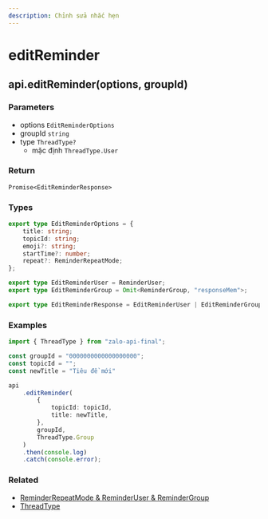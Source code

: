 ```yaml
---
description: Chỉnh sửa nhắc hẹn
---
```


# editReminder

## api.editReminder(options, groupId)

### Parameters

* options `EditReminderOptions`
* groupId `string`
* type `ThreadType?`
  * mặc định `ThreadType.User`

### Return

`Promise<EditReminderResponse>`

### Types

```typescript
export type EditReminderOptions = {
    title: string;
    topicId: string;
    emoji?: string;
    startTime?: number;
    repeat?: ReminderRepeatMode;
};

export type EditReminderUser = ReminderUser;
export type EditReminderGroup = Omit<ReminderGroup, "responseMem">;

export type EditReminderResponse = EditReminderUser | EditReminderGroup;
```

### Examples

```typescript
import { ThreadType } from "zalo-api-final";

const groupId = "0000000000000000000";
const topicId = "";
const newTitle = "Tiêu đề mới"

api
    .editReminder(
        {
            topicId: topicId,
            title: newTitle,
        },
        groupId,
        ThreadType.Group
    )
    .then(console.log)
    .catch(console.error);
```

### Related

* [ReminderRepeatMode & ReminderUser & ReminderGroup](../models/reminder)
* [ThreadType](../models/enum)
